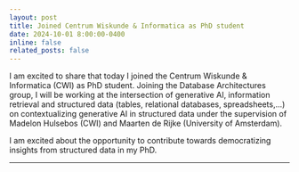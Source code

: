 ```yaml
---
layout: post
title: Joined Centrum Wiskunde & Informatica as PhD student
date: 2024-10-01 8:00:00-0400
inline: false
related_posts: false
---
```


I am excited to share that today I joined the Centrum Wiskunde & Informatica (CWI) as PhD student. Joining the Database Architectures group, I will be working at the intersection of generative AI, information retrieval and structured data (tables, relational databases, spreadsheets,...) on contextualizing generative AI in structured data under the supervision of Madelon Hulsebos (CWI) and Maarten de Rijke (University of Amsterdam).

I am excited about the opportunity to contribute towards democratizing insights from structured data in my PhD.

---
